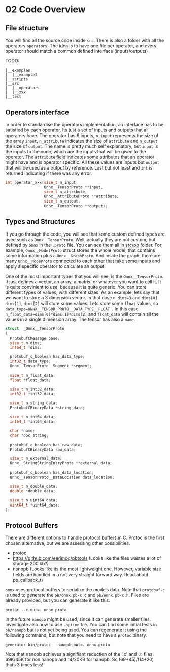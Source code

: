 # 02 Code Overview

## File structure
You will find all the source code inside `src`. There is also a folder with all the operators `operators`. The idea is to have one file per operator, and every operator should match a common defined interface (inputs/outputs)

TODO:
```
|__examples
|  |__example1
|__scripts
|__src
|  |__operators
|  |__xxx
|__test
```

## Operators interface
In order to standardise the operators implementation, an interface has to be satisfied by each operator. Its just a set of inputs and outputs that all operators have. The operator has 6 inputs, `n_input` represents the size of the array `input`, `n_attribute` indicates the size of `attribute` and `n_output` the size of `output`. The name is pretty much self explanatory, but `input` is the inputs to the node, which are the inputs that will be given to the operator. The `attribute` field indicates some attributes that an operator might have and is operator specific. All these values are inputs but `output` that will be used as a output by reference. Last but not least and `int` is returned indicating if there was any error.

```c
int operator_xxx(size_t n_input,
                 Onnx__TensorProto **input,
                 size_t n_attribute,
                 Onnx__AttributeProto **attribute,
                 size_t n_output,
                 Onnx__TensorProto **output);
```

## Types and Structures
If you go through the code, you will see that some custom defined types are used such as `Onnx__TensorProto`. Well, actually they are not custom, but defined by `onnx` in the `.proto` file. You can see them all in [src/pb](src/pb) folder. For example, `Onnx__ModelProto` struct stores the whole model, that contains some information plus a `Onnx__GraphProto`. And inside the graph, there are many `Onnx__NodeProto` connected to each other that take some inputs and apply a specific operator to calculate an output.

One of the most important types that you will see, is the `Onnx__TensorProto`. It just defines a vector, an array, a matrix, or whatever you want to call it. It is quite convinient to use, because it is quite generic. You can store different types of values, with different sizes. As an example, lets say that we want to store a 3 dimension vector. In that case `n_dims=3` and `dims[0]`, `dims[1]`, `dims[2]` will store some values. Lets store some `float` values, so `data_type=ONNX__TENSOR_PROTO__DATA_TYPE__FLOAT `. In this case `n_float_data=dims[0]*dims[1]*dims[2]` and `float_data` will contain all the values in a single dimension array. The tensor has also a `name`.

```c
struct  _Onnx__TensorProto
{
  ProtobufCMessage base;
  size_t n_dims;
  int64_t *dims;

  protobuf_c_boolean has_data_type;
  int32_t data_type;
  Onnx__TensorProto__Segment *segment;

  size_t n_float_data;
  float *float_data;

  size_t n_int32_data;
  int32_t *int32_data;

  size_t n_string_data;
  ProtobufCBinaryData *string_data;

  size_t n_int64_data;
  int64_t *int64_data;

  char *name;
  char *doc_string;

  protobuf_c_boolean has_raw_data;
  ProtobufCBinaryData raw_data;

  size_t n_external_data;
  Onnx__StringStringEntryProto **external_data;

  protobuf_c_boolean has_data_location;
  Onnx__TensorProto__DataLocation data_location;

  size_t n_double_data;
  double *double_data;

  size_t n_uint64_data;
  uint64_t *uint64_data;
};
```

## Protocol Buffers
There are different options to handle protocol buffers in C. Protoc is the first chosen alternative, but we are assessing other possibilities.
* protoc
* https://github.com/eerimoq/pbtools (Looks like the files wastes a lot of storage 200 kb?)
* nanopb (Looks like its the most lightweight one. However, variable size fields are handled in a not very straight forward way. Read about pb_callback_t)

`onnx` uses protocol buffers to serialize the models data. Note that `protobuf-c` is used to generate the `pb/onnx.pb-c.c` and `pb/onnx.pb-c.h`. Files are already provided, but you can generate it like this:

```
protoc --c_out=. onnx.proto
```

In the future `nanopb` might be used, since it can generate smaller files. Investigate also how to use `.option` file. You can find some initial tests in `pb/nanopb` but is not yet being used. You can regenerate it using the following command, but note that you need to have a `protoc` binary.

```
generator-bin/protoc --nanopb_out=. onnx.proto
```

Note that nanopb achieves a signifiant reduction of the '.c' and `.h` files. 69K/45K for non nanopb and 14/20KB for nanopb. So (69+45)/(14+20) thats 3 times less!
